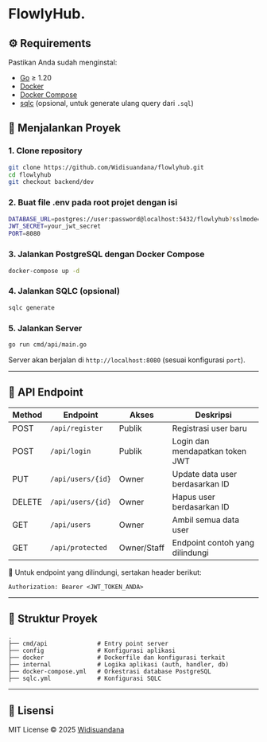 
# FlowlyHub.

## ⚙️ Requirements

Pastikan Anda sudah menginstal:

- [Go](https://golang.org/dl/) ≥ 1.20
- [Docker](https://docs.docker.com/get-docker/)
- [Docker Compose](https://docs.docker.com/compose/install/)
- [sqlc](https://docs.sqlc.dev/en/stable/overview/install.html) (opsional, untuk generate ulang query dari `.sql`)

## 🚀 Menjalankan Proyek

### 1. Clone repository

```bash
git clone https://github.com/Widisuandana/flowlyhub.git
cd flowlyhub
git checkout backend/dev
```
### 2. Buat file .env pada root projet dengan isi
```bash
DATABASE_URL=postgres://user:password@localhost:5432/flowlyhub?sslmode=disable
JWT_SECRET=your_jwt_secret
PORT=8080
```
### 3. Jalankan PostgreSQL dengan Docker Compose

```bash
docker-compose up -d
```

### 4. Jalankan SQLC (opsional)

```bash
sqlc generate
```

### 5. Jalankan Server

```bash
go run cmd/api/main.go
```

Server akan berjalan di `http://localhost:8080` (sesuai konfigurasi `port`).

---

## 📡 API Endpoint

| Method | Endpoint              | Akses         | Deskripsi                        |
|--------|-----------------------|---------------|----------------------------------|
| POST   | `/api/register`       | Publik        | Registrasi user baru             |
| POST   | `/api/login`          | Publik        | Login dan mendapatkan token JWT  |
| PUT    | `/api/users/{id}`     | Owner         | Update data user berdasarkan ID  |
| DELETE | `/api/users/{id}`     | Owner         | Hapus user berdasarkan ID        |
| GET    | `/api/users`          | Owner         | Ambil semua data user            |
| GET    | `/api/protected`      | Owner/Staff   | Endpoint contoh yang dilindungi  |

🔐 Untuk endpoint yang dilindungi, sertakan header berikut:

```
Authorization: Bearer <JWT_TOKEN_ANDA>
```

---

## 📁 Struktur Proyek

```
.
├── cmd/api              # Entry point server
├── config               # Konfigurasi aplikasi
├── docker               # Dockerfile dan konfigurasi terkait
├── internal             # Logika aplikasi (auth, handler, db)
├── docker-compose.yml   # Orkestrasi database PostgreSQL
├── sqlc.yml             # Konfigurasi SQLC
```

---

## 📝 Lisensi

MIT License © 2025 [Widisuandana](https://github.com/Widisuandana)
